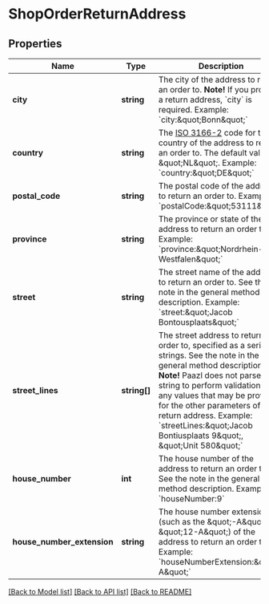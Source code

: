 # ShopOrderReturnAddress

## Properties
Name | Type | Description | Notes
------------ | ------------- | ------------- | -------------
**city** | **string** | The city of the address to return an order to.  **Note!** If you provide a return address, &#x60;city&#x60; is required.  Example: &#x60;city:\&quot;Bonn\&quot;&#x60; | [optional] 
**country** | **string** | The [ISO 3166-2](https://en.wikipedia.org/wiki/ISO_3166-2) code for the country of the address to return an order to.  The default value is \&quot;NL\&quot;.  Example: &#x60;country:\&quot;DE\&quot;&#x60; | [optional] 
**postal_code** | **string** | The postal code of the address to return an order to.  Example: &#x60;postalCode:\&quot;53111\&quot;&#x60; | [optional] 
**province** | **string** | The province or state of the address to return an order to.  Example: &#x60;province:\&quot;Nordrhein-Westfalen\&quot;&#x60; | [optional] 
**street** | **string** | The street name of the address to return an order to.  See the note in the general method description.  Example: &#x60;street:\&quot;Jacob Bontousplaats\&quot;&#x60; | [optional] 
**street_lines** | **string[]** | The street address to return an order to, specified as a series of strings.  See the note in the general method description.  **Note!** Paazl does not parse the string to perform validation with any values that may be provided for the other parameters of a return address.  Example: &#x60;streetLines:\&quot;Jacob Bontiusplaats 9\&quot;, \&quot;Unit 580\&quot;&#x60; | [optional] 
**house_number** | **int** | The house number of the address to return an order to.  See the note in the general method description.  Example: &#x60;houseNumber:9&#x60; | [optional] 
**house_number_extension** | **string** | The house number extension (such as the \&quot;-A\&quot; in \&quot;12-A\&quot;) of the address to return an order to.  Example: &#x60;houseNumberExtension:\&quot;-A\&quot;&#x60; | [optional] 

[[Back to Model list]](../README.md#documentation-for-models) [[Back to API list]](../README.md#documentation-for-api-endpoints) [[Back to README]](../README.md)


